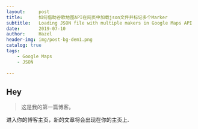 ```yaml
---
layout:     post
title:      如何借助谷歌地图API在网页中加载json文件并标记多个Marker
subtitle:   Loading JSON file with multiple makers in Google Maps API
date:       2019-07-10
author:     Hazel
header-img: img/post-bg-dem1.png
catalog: true
tags:
    - Google Maps
    - JSON
    
---
```





## Hey
>这是我的第一篇博客。

进入你的博客主页，新的文章将会出现在你的主页上.
